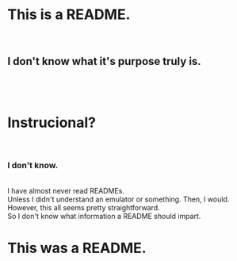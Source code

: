 <body align="justify">
  <h1>This is a README.</h1></br>
<h2>I don't know what it's purpose truly is.<h2></br>
<h1>Instrucional?</h1></br>
<h3>I don't know.</h3></br>
I have almost never read READMEs.</br>
Unless I didn't understand an emulator or something. Then, I would.</br>
However, this all seems pretty straightforward.</br>
So I don't know what information a README should impart.</br>
<h1>This was a README.</h1>
</body>
